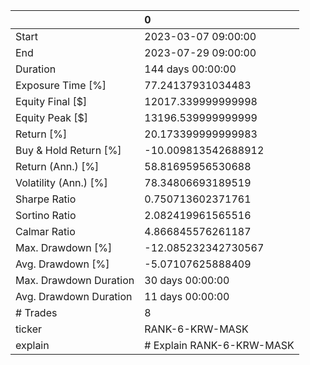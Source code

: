 |                        | 0                         |
|:-----------------------|:--------------------------|
| Start                  | 2023-03-07 09:00:00       |
| End                    | 2023-07-29 09:00:00       |
| Duration               | 144 days 00:00:00         |
| Exposure Time [%]      | 77.24137931034483         |
| Equity Final [$]       | 12017.339999999998        |
| Equity Peak [$]        | 13196.539999999999        |
| Return [%]             | 20.173399999999983        |
| Buy & Hold Return [%]  | -10.009813542688912       |
| Return (Ann.) [%]      | 58.81695956530688         |
| Volatility (Ann.) [%]  | 78.34806693189519         |
| Sharpe Ratio           | 0.750713602371761         |
| Sortino Ratio          | 2.082419961565516         |
| Calmar Ratio           | 4.866845576261187         |
| Max. Drawdown [%]      | -12.085232342730567       |
| Avg. Drawdown [%]      | -5.07107625888409         |
| Max. Drawdown Duration | 30 days 00:00:00          |
| Avg. Drawdown Duration | 11 days 00:00:00          |
| # Trades               | 8                         |
| ticker                 | RANK-6-KRW-MASK           |
| explain                | # Explain RANK-6-KRW-MASK |
